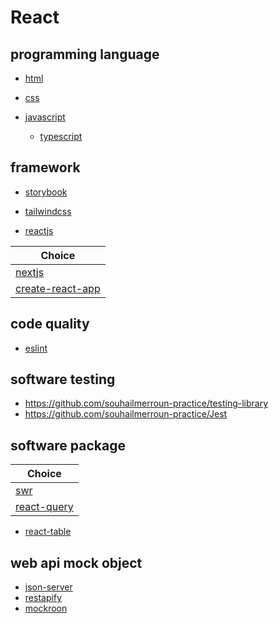 # React

## programming language

* [html](https://github.com/souhailmerroun-practice/html)

* [css](https://github.com/souhailmerroun-practice/css)

* [javascript](https://github.com/souhailmerroun-practice/javascript)
  * [typescript](https://github.com/souhailmerroun-practice/typescript)

## framework

* [storybook](https://github.com/souhailmerroun-practice/storybook)

* [tailwindcss](https://github.com/souhailmerroun-practice/tailwindcss) 

* [reactjs](https://github.com/souhailmerroun-practice/reactjs)

| Choice |
| ----------- |
| [nextjs](https://github.com/souhailmerroun-practice/nextjs) |
| [create-react-app](https://github.com/souhailmerroun-practice/create-react-app) |

## code quality

* [eslint](https://github.com/souhailmerroun-practice/eslint)

## software testing

* https://github.com/souhailmerroun-practice/testing-library
* https://github.com/souhailmerroun-practice/Jest

## software package

| Choice |
| ----------- |
| [swr](https://github.com/souhailmerroun-practice/swr) |
| [react-query](https://github.com/souhailmerroun-practice/react-query) |

* [react-table](https://github.com/souhailmerroun-practice/react-table)

## web api mock object

* [json-server](https://github.com/souhailmerroun-practice/json-server)
* [restapify](https://github.com/souhailmerroun-practice/restapify)
* [mockroon](https://github.com/souhailmerroun-practice/mockoon)
